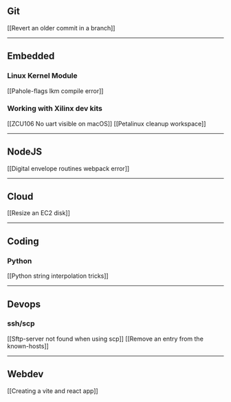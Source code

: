## Git
[[Revert an older commit in a branch]]

---
## Embedded

### Linux Kernel Module
[[Pahole-flags lkm compile error]]

### Working with Xilinx dev kits
[[ZCU106 No uart visible on macOS]]
[[Petalinux cleanup workspace]]


---
## NodeJS
[[Digital envelope routines webpack error]]

---
##  Cloud
[[Resize an EC2 disk]]

---
## Coding

### Python
[[Python string interpolation tricks]]

---
## Devops

### ssh/scp
[[Sftp-server not found when using scp]]
[[Remove an entry from the known-hosts]]

---
## Webdev
[[Creating a vite and react app]]
